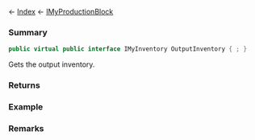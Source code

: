 ← [Index](Api-Index) ← [IMyProductionBlock](Sandbox.ModAPI.Ingame.IMyProductionBlock)

### Summary

```csharp
public virtual public interface IMyInventory OutputInventory { ; }
```

Gets the output inventory.

### Returns

### Example

### Remarks

